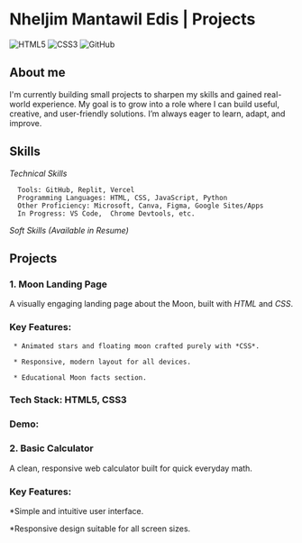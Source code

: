 
# Nheljim Mantawil Edis | Projects

![HTML5](https://img.shields.io/badge/HTML5-E34F26?logo=html5&logoColor=white)
![CSS3](https://img.shields.io/badge/CSS3-1572B6?logo=css3&logoColor=white)
![GitHub](https://img.shields.io/badge/GitHub-181717?logo=github&logoColor=white)

## About me
I'm currently building small projects to sharpen my skills and gained real-world experience. My goal is to grow into a role where I can build useful, creative, and user-friendly solutions. I’m always eager to learn, adapt, and improve.


## Skills
*Technical Skills*

      Tools: GitHub, Replit, Vercel
      Programming Languages: HTML, CSS, JavaScript, Python
      Other Proficiency: Microsoft, Canva, Figma, Google Sites/Apps
      In Progress: VS Code,  Chrome Devtools, etc.

*Soft Skills*
      *(Available in Resume)*


## Projects

### 1. Moon Landing Page
 
 A visually engaging landing page about the Moon, built with *HTML* and *CSS*.

   ### Key Features:

     * Animated stars and floating moon crafted purely with *CSS*.

     * Responsive, modern layout for all devices.

     * Educational Moon facts section.

   ### Tech Stack: **HTML5**, **CSS3**

   ### Demo: 


### 2. Basic Calculator
 A clean, responsive web calculator built for quick everyday math.

### Key Features:

  *Simple and intuitive user interface.

  *Responsive design suitable for all screen sizes.
 


